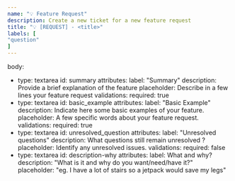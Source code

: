 ```yaml
---
name: "💡 Feature Request"
description: Create a new ticket for a new feature request
title: "💡 [REQUEST] - <title>"
labels: [
"question"
]
---
```


body:

-   type: textarea
    id: summary
    attributes:
    label: "Summary"
    description: Provide a brief explanation of the feature
    placeholder: Describe in a few lines your feature request
    validations:
    required: true
-   type: textarea
    id: basic_example
    attributes:
    label: "Basic Example"
    description: Indicate here some basic examples of your feature.
    placeholder: A few specific words about your feature request.
    validations:
    required: true
-   type: textarea
    id: unresolved_question
    attributes:
    label: "Unresolved questions"
    description: What questions still remain unresolved ?
    placeholder: Identify any unresolved issues.
    validations:
    required: false
-   type: textarea
    id: description-why
    attributes:
    label: What and why?
    description: "What is it and why do you want/need/have it?"
    placeholder: "eg. I have a lot of stairs so a jetpack would save my legs"
